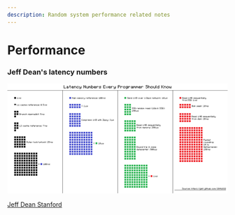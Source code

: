 ```yaml
---
description: Random system performance related notes
---
```


# Performance



### Jeff Dean's latency numbers

![k0t1e](images/Latency_number_envolope_calc.png)

[Jeff Dean Stanford](http://static.googleusercontent.com/media/research.google.com/en/us/people/jeff/stanford-295-talk.pdf) 
